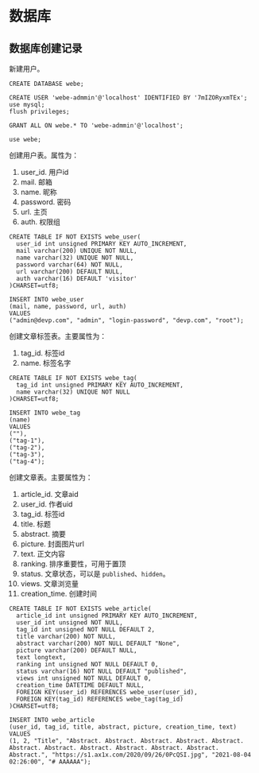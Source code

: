 # 数据库

## 数据库创建记录

新建用户。

```mysql
CREATE DATABASE webe;

CREATE USER 'webe-admmin'@'localhost' IDENTIFIED BY '7mIZORyxmTEx';
use mysql;
flush privileges; 

GRANT ALL ON webe.* TO 'webe-admmin'@'localhost';

use webe;
```

创建用户表。属性为：

1. user_id. 用户id
2. mail. 邮箱
3. name. 昵称
4. password. 密码
5. url. 主页
6. auth. 权限组

```mysql
CREATE TABLE IF NOT EXISTS webe_user(
  user_id int unsigned PRIMARY KEY AUTO_INCREMENT,
  mail varchar(200) UNIQUE NOT NULL,
  name varchar(32) UNIQUE NOT NULL,
  password varchar(64) NOT NULL,
  url varchar(200) DEFAULT NULL,
  auth varchar(16) DEFAULT 'visitor'
)CHARSET=utf8;

INSERT INTO webe_user
(mail, name, password, url, auth)
VALUES
("admin@devp.com", "admin", "login-password", "devp.com", "root");
```

创建文章标签表。主要属性为：

1. tag_id. 标签id
2. name. 标签名字

```mysql
CREATE TABLE IF NOT EXISTS webe_tag(
  tag_id int unsigned PRIMARY KEY AUTO_INCREMENT,
  name varchar(32) UNIQUE NOT NULL
)CHARSET=utf8;

INSERT INTO webe_tag 
(name)
VALUES
(""),
("tag-1"),
("tag-2"),
("tag-3"),
("tag-4");
```

创建文章表。主要属性为：

1. article_id. 文章aid
2. user_id. 作者uid
3. tag_id. 标签id
4. title. 标题
5. abstract. 摘要
6. picture. 封面图片url
7. text. 正文内容
8. ranking. 排序重要性，可用于置顶
9. status. 文章状态，可以是 `published`、`hidden`。
10. views. 文章浏览量
11. creation_time. 创建时间

```mysql
CREATE TABLE IF NOT EXISTS webe_article(
  article_id int unsigned PRIMARY KEY AUTO_INCREMENT,
  user_id int unsigned NOT NULL,
  tag_id int unsigned NOT NULL DEFAULT 2,
  title varchar(200) NOT NULL,
  abstract varchar(200) NOT NULL DEFAULT "None",
  picture varchar(200) DEFAULT NULL,
  text longtext,
  ranking int unsigned NOT NULL DEFAULT 0,
  status varchar(16) NOT NULL DEFAULT "published",
  views int unsigned NOT NULL DEFAULT 0,
  creation_time DATETIME DEFAULT NULL,
  FOREIGN KEY(user_id) REFERENCES webe_user(user_id),
  FOREIGN KEY(tag_id) REFERENCES webe_tag(tag_id)
)CHARSET=utf8;
```

```mysql
INSERT INTO webe_article 
(user_id, tag_id, title, abstract, picture, creation_time, text)
VALUES
(1, 2, "Title", "Abstract. Abstract. Abstract. Abstract. Abstract. Abstract. Abstract. Abstract. Abstract. Abstract. Abstract. Abstract.", "https://s1.ax1x.com/2020/09/26/0PcQSI.jpg", "2021-08-04 02:26:00", "# AAAAAA");
```

